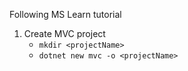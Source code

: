 Following MS Learn tutorial

1. Create MVC project
    - `mkdir <projectName>`
    - `dotnet new mvc -o <projectName>`